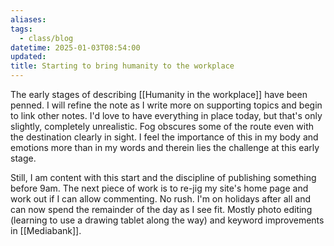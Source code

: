 ```yaml
---
aliases: 
tags:
  - class/blog
datetime: 2025-01-03T08:54:00
updated: 
title: Starting to bring humanity to the workplace
---
```

The early stages of describing [[Humanity in the workplace]] have been penned. I will refine the note as I write more on supporting topics and begin to link other notes. I'd love to have everything in place today, but that's only slightly, completely unrealistic. Fog obscures some of the route even with the destination clearly in sight. I feel the importance of this in my body and emotions more than in my words and therein lies the challenge at this early stage.

Still, I am content with this start and the discipline of publishing something before 9am. The next piece of work is to re-jig my site's home page and work out if I can allow commenting. No rush. I'm on holidays after all and can now spend the remainder of the day as I see fit. Mostly photo editing (learning to use a drawing tablet along the way) and keyword improvements in [[Mediabank]].